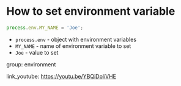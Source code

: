 # How to set environment variable

```js
process.env.MY_NAME = 'Joe';
```

- `process.env` - object with environment variables
- `MY_NAME` - name of environment variable to set
- `Joe` - value to set

group: environment


link_youtube: https://youtu.be/YBQiDpliVHE
